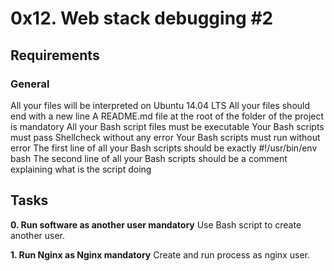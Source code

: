 # 0x12. Web stack debugging #2

## Requirements

### General
All your files will be interpreted on Ubuntu 14.04 LTS
All your files should end with a new line
A README.md file at the root of the folder of the project is mandatory
All your Bash script files must be executable
Your Bash scripts must pass Shellcheck without any error
Your Bash scripts must run without error
The first line of all your Bash scripts should be exactly #!/usr/bin/env bash
The second line of all your Bash scripts should be a comment explaining what is the script doing

## Tasks

**0. Run software as another user mandatory**
Use Bash script to create another user.

**1. Run Nginx as Nginx mandatory**
Create and run process as nginx user.

